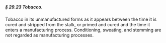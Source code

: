 ##### § 29.23 Tobacco. #####

Tobacco in its unmanufactured forms as it appears between the time it is cured and stripped from the stalk, or primed and cured and the time it enters a manufacturing process. Conditioning, sweating, and stemming are not regarded as manufacturing processes.